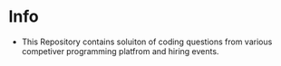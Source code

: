 # Info
- This Repository contains soluiton of coding questions from various competiver programming platfrom and hiring events.